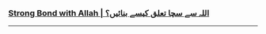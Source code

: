 ### [Strong Bond with Allah | اللہ سے سچا تعلق کیسے بنائیں؟](https://www.youtube.com/watch?v=UnHd3G_LJ9Q)

***
